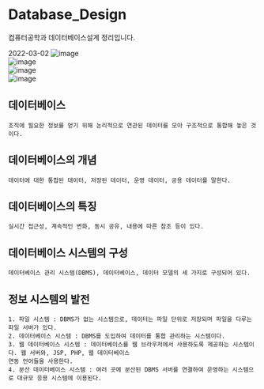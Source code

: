 # Database_Design
컴퓨터공학과 데이터베이스설계 정리입니다. 

2022-03-02
![image](https://user-images.githubusercontent.com/58906858/222395361-293a98dd-31d7-42a0-a78b-9eff5a937ac2.png)      
![image](https://user-images.githubusercontent.com/58906858/222395653-839f49ac-ef08-478a-857c-ea48680ed09b.png)      
![image](https://user-images.githubusercontent.com/58906858/222396023-8f125511-29c6-4999-86f6-3d944e34b8e4.png)      
![image](https://user-images.githubusercontent.com/58906858/222396175-5d94319f-8f45-47f8-9c2a-81637d61118e.png)


## 데이터베이스
```
조직에 필요한 정보를 얻기 위해 논리적으로 연관된 데이터를 모아 구조적으로 통합해 놓은 것이다.
```

## 데이터베이스의 개념
```
데이터에 대한 통합된 데이터, 저장된 데이터, 운영 데이터, 공용 데이터를 말한다.
```

## 데이터베이스의 특징
```
실시간 접근성, 계속적인 변화, 동시 공유, 내용에 따른 참조 등이 있다.
```

## 데이터베이스 시스템의 구성
```
데이터베이스 관리 시스템(DBMS), 데이터베이스, 데이터 모델의 세 가지로 구성되어 있다.
```

## 정보 시스템의 발전
```
1. 파일 시스템 : DBMS가 없는 시스템으로, 데이터는 파일 단위로 저장되며 파일을 다루는 파일 서버가 있다.
2. 데이터베이스 시스템 : DBMS를 도입하여 데이터를 통합 관리하는 시스템이다.
3. 웹 데이터베이스 시스템 : 데이터베이스를 웹 브라우저에서 사용하도록 제공하는 시스템이다. 웹 서버와, JSP, PHP, 웹 데이터베이스
연동 언어들을 사용한다.
4. 분산 데이터베이스 시스템 : 여러 곳에 분산된 DBMS 서버를 연결하여 운영하는 시스템으로 대규모 응용 시스템에 이용된다.
```
